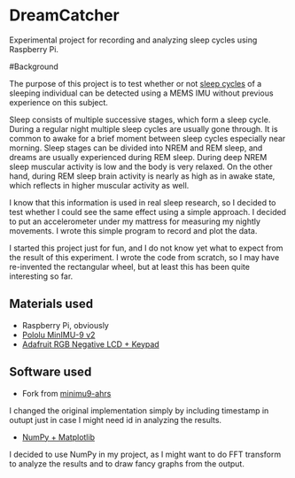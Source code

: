 DreamCatcher
============

Experimental project for recording and analyzing sleep cycles using Raspberry Pi.

#Background

The purpose of this project is to test whether or not [sleep cycles](http://en.wikipedia.org/wiki/Sleep#Stages) of a sleeping individual can be detected using a MEMS IMU without previous experience on this subject. 

Sleep consists of multiple successive stages, which form a sleep cycle. During a regular night multiple sleep cycles are usually gone through. It is common to awake for a brief moment between sleep cycles especially near morning. Sleep stages can be divided into NREM and REM sleep, and dreams are usually experienced during REM sleep. During deep NREM sleep muscular activity is low and the body is very relaxed. On the other hand, during REM sleep brain activity is nearly as high as in awake state, which reflects in higher muscular activity as well.

I know that this information is used in real sleep research, so I decided to test whether I could see the same effect using a simple approach. I decided to put an accelerometer under my mattress for measuring my nightly movements. I wrote this simple program to record and plot the data.

I started this project just for fun, and I do not know yet what to expect from the result of this experiment. I wrote the code from scratch, so I may have re-invented the rectangular wheel, but at least this has been quite interesting so far.

## Materials used

 * Raspberry Pi, obviously
 * [Pololu MinIMU-9 v2](http://www.pololu.com/product/1268)
 * [Adafruit RGB Negative LCD + Keypad](http://www.adafruit.com/products/1110)
 
## Software used

* Fork from [minimu9-ahrs](https://github.com/SirHegel77/minimu9-ahrs.git)

I changed the original implementation simply by including timestamp in outupt just in case I might need id in analyzing the results.

* [NumPy + Matplotlib](http://wyolum.com/numpyscipymatplotlib-on-raspberry-pi/)

I decided to use NumPy in my project, as I might want to do FFT transform to analyze the results and to draw fancy graphs from the output. 
